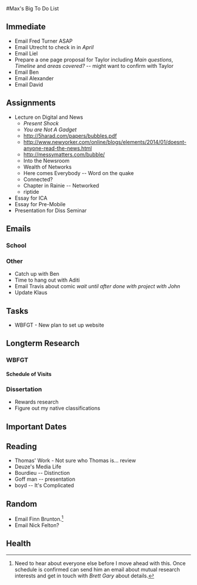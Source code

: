 #Max's Big To Do List

## Immediate

* Email Fred Turner ASAP
* Email Utrecht to check in in *April*
* Email Liel
* Prepare a one page proposal for Taylor including *Main questions*, *Timeline* and *areas covered?* -- might want to confirm with Taylor
* Email Ben
* Email Alexander
* Email David

## Assignments

* Lecture on Digital and News
    * *Present Shock*
    * *You are Not A Gadget*
    * <http://5harad.com/papers/bubbles.pdf>
    * <http://www.newyorker.com/online/blogs/elements/2014/01/doesnt-anyone-read-the-news.html>
    * <http://messymatters.com/bubble/>
    * Into the Newsroom
    * Wealth of Networks
    * Here comes Everybody -- Word on the quake
    * Connected? 
    * Chapter in Rainie -- Networked
    * riptide
* Essay for ICA
* Essay for Pre-Mobile
* Presentation for Diss Seminar

## Emails

### School

### Other

* Catch up with Ben
* Time to hang out with Aditi
* Email Travis about comic *wait until after done with project with John*
* Update Klaus

## Tasks

* WBFGT - New plan to set up website

## Longterm Research

### WBFGT

#### Schedule of Visits

### Dissertation

* Rewards research
* Figure out my native classifications

## Important Dates


## Reading

* Thomas' Work - Not sure who Thomas is... review
* Deuze's Media Life
* Bourdieu -- Distinction
* Goff man -- presentation
* boyd -- It's Complicated


## Random

* Email Finn Brunton.[^1]
* Email Nick Felton?

[^1]: Need to hear about everyone else before I move ahead with this. Once schedule is confirmed can send him an email about mutual research interests and get in touch with *Brett Gary* about details.

## Health

